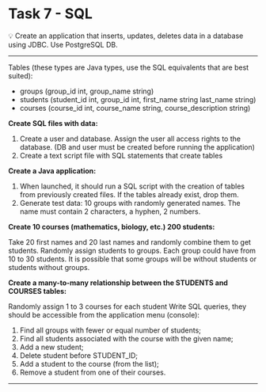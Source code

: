 # Task 7 - SQL

<aside>
💡 Create an application that inserts, updates, deletes data in a database using JDBC. Use PostgreSQL DB.

</aside>

---

Tables (these types are Java types, use the SQL equivalents that are best suited):

- groups (group_id int, group_name string)
- students (student_id int, group_id int, first_name string last_name string)
- courses (course_id int, course_name string, course_description string)

**Create SQL files with data:** 

1. Create a user and database. Assign the user all access rights to the database. (DB and user must be created before running the application) 
2. Create a text script file with SQL statements that create tables 

**Create a Java application:**

1. When launched, it should run a SQL script with the creation of tables from previously created files. If the tables already exist, drop them. 
2. Generate test data: 10 groups with randomly generated names. The name must contain 2 characters, a hyphen, 2 numbers. 

**Create 10 courses (mathematics, biology, etc.) 200 students:**

Take 20 first names and 20 last names and randomly combine them to get students. Randomly assign students to groups. Each group could have from 10 to 30 students. It is possible that some groups will be without students or students without groups. 

**Create a many-to-many relationship between the STUDENTS and COURSES tables:**

Randomly assign 1 to 3 courses for each student Write SQL queries, they should be accessible from the application menu (console): 

1. Find all groups with fewer or equal number of students; 
2. Find all students associated with the course with the given name; 
3. Add a new student; 
4. Delete student before STUDENT_ID; 
5. Add a student to the course (from the list); 
6. Remove a student from one of their courses.

---
